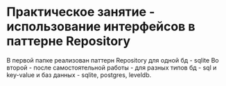 # Практическое занятие - использование интерфейсов в паттерне Repository

В первой папке реализован паттерн Repository для одной бд - sqlite
Во второй - после самостоятельной работы - для разных типов бд - sql и key-value и баз данных - sqlite, postgres, leveldb.

